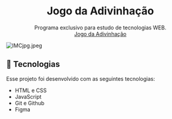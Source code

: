 <h1 align="center"> Jogo da Adivinhação </h1>

<p align="center">
Programa exclusivo para estudo de tecnologias WEB.<br>
<a href="https://gabrielliima2.github.io/IMC/" target="_blank">Jogo da Adivinhação</a>
</p>
<img src="https://img.hotimg.com/IMCjpg.jpeg" alt="IMCjpg.jpeg" border="0" />



## 🚀 Tecnologias

Esse projeto foi desenvolvido com as seguintes tecnologias:

- HTML e CSS
- JavaScript
- Git e Github
- Figma
